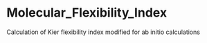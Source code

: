 # Molecular_Flexibility_Index
Calculation of Kier flexibility index modified for ab initio calculations

